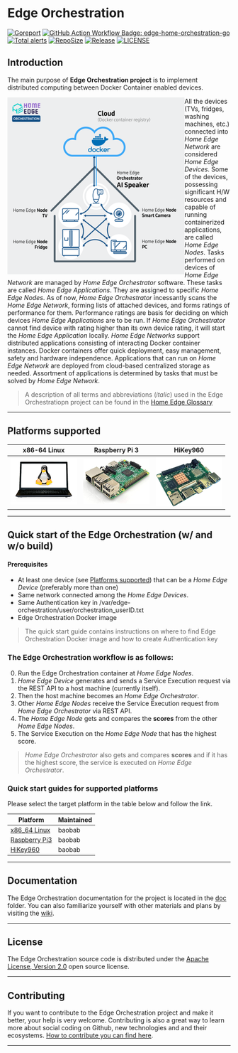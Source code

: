 # Edge Orchestration

[![Goreport](https://goreportcard.com/badge/github.com/lf-edge/edge-home-orchestration-go)](https://goreportcard.com/report/github.com/lf-edge/edge-home-orchestration-go)
[![GitHub Action Workflow Badge: edge-home-orchestration-go](https://github.com/lf-edge/edge-home-orchestration-go/workflows/edge-home-orchestration-go/badge.svg)](https://github.com/lf-edge/edge-home-orchestration-go/actions)
[![Total alerts](https://img.shields.io/lgtm/alerts/g/lf-edge/edge-home-orchestration-go.svg?logo=lgtm&logoWidth=18)](https://lgtm.com/projects/g/lf-edge/edge-home-orchestration-go/alerts/)
[![RepoSize](https://img.shields.io/github/repo-size/lf-edge/edge-home-orchestration-go.svg)](https://github.com/lf-edge/edge-home-orchestration-go)
[![Release](https://img.shields.io/github/v/release/lf-edge/edge-home-orchestration-go.svg)](https://github.com/lf-edge/edge-home-orchestration-go/releases)
[![LICENSE](https://img.shields.io/github/license/lf-edge/edge-home-orchestration-go.svg)](https://github.com/lf-edge/edge-home-orchestration-go/blob/master/LICENSE)

## Introduction
The main purpose of **Edge Orchestration project** is to implement distributed computing between Docker Container enabled devices. 

<img src="doc/images/lf-edge-intro_400.png" alt="image" align="left"/>

All the devices (TVs, fridges, washing machines, etc.) connected into *Home Edge Network* are considered *Home Edge Devices*. Some of the devices, possessing significant H/W resources and capable of running containerized applications, are called *Home Edge Nodes*. Tasks performed on devices of *Home Edge Network* are managed by *Home Edge Orchestrator* software. These tasks are called *Home Edge Applications*. They are assigned to specific *Home Edge Nodes*. As of now, *Home Edge Orchestrator* incessantly scans the *Home Edge Network*, forming lists of attached devices, and forms ratings of performance for them. Performance ratings are basis for deciding on which devices *Home Edge Applications* are to be run. If *Home Edge Orchestrator* cannot find device with rating higher than its own device rating, it will start the *Home Edge Application* locally. *Home Edge Networks* support distributed applications consisting of interacting Docker container instances. Docker containers offer quick deployment, easy management, safety and hardware independence. Applications that can run on *Home Edge Network* are deployed from cloud-based centralized storage as needed. Assortment of applications is determined by tasks that must be solved by *Home Edge Network*.

> A description of all terms and abbreviations (*italic*) used in the Edge Orchestratiopn project can be found in the [Home Edge Glossary](doc/home_edge_glossary.md)

---

## Platforms supported

| **x86-64 Linux** | **Raspberry Pi 3** | **HiKey960** |
|------------------|--------------------|--------------| 
|[![](doc/platforms/x86_64_linux/x86_64_linux.png)](doc/platforms/x86_64_linux/x86_64_linux.md)|[![](doc/platforms/raspberry_pi3/raspberry_pi3.jpg)](doc/platforms/raspberry_pi3/raspberry_pi3.md)|[![](doc/platforms/hikey960/hikey960.png)](doc/platforms/hikey960/hikey960.md)

---

## Quick start of the Edge Orchestration (w/ and w/o build)

#### Prerequisites
  - At least one device (see [Platforms supported](#platforms-supported)) that can be a *Home Edge Device* (preferably more than one) 
  - Same network connected among the *Home Edge Devices*.
  - Same Authentication key in /var/edge-orchestration/user/orchestration_userID.txt
  - Edge Orchestration Docker image
> The quick start guide contains instructions on where to find Edge Orchestration Docker image and how to create Authentication key 

### The Edge Orchestration workflow is as follows:

0. Run the Edge Orchestration container at *Home Edge Nodes*.
1. *Home Edge Device* generates and sends a Service Execution request via the REST API to a host machine (currently itself).
2. Then the host machine becomes an *Home Edge Orchestrator*. 
3. Other *Home Edge Nodes* receive the Service Execution request from *Home Edge Orchestrator* via REST API.
4. The *Home Edge Node* gets and compares the **scores** from the other *Home Edge Nodes*.
5. The Service Execution on the *Home Edge Node* that has the highest score.
> *Home Edge Orchestrator* also gets and compares **scores** and if it has the highest score, the service is executed on *Home Edge Orchestrator*.


### Quick start guides for supported platforms

Please select the target platform in the table below and follow the link.

| Platform              | Maintained |
|-----------------------|------------|
| [x86_64 Linux]        | baobab     |
| [Raspberry Pi3]       | baobab     |
| [HiKey960]            | baobab     |

---

## Documentation
The Edge Orchestration documentation for the project is located in the [doc] folder.
You can also familiarize yourself with other materials and plans by visiting the [wiki](https://wiki.lfedge.org/display/HOME/Home+Edge+Project). 

---

## License
The Edge Orchestration source code is distributed under the [Apache License, Version 2.0](https://opensource.org/licenses/Apache-2.0) open source license.

--- 

## Contributing
If you want to contribute to the Edge Orchestration project and make it better, your help is
very welcome. Contributing is also a great way to learn more about social
coding on Github, new technologies and and their ecosystems. [How to contribute
you can find here](.github/CONTRIBUTING.md).

---

[doc]: ./doc
[x86_64 Linux]: doc/platforms/x86_64_linux/x86_64_linux.md
[Raspberry Pi3]: doc/platforms/raspberry_pi3/raspberry_pi3.md
[HiKey960]: doc/platforms/hikey960/hikey960.md

